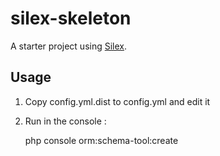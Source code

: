 # silex-skeleton

A starter project using [Silex](http://silex.sensiolabs.org).

## Usage

1. Copy config.yml.dist to config.yml and edit it
2. Run in the console :

    php console orm:schema-tool:create
